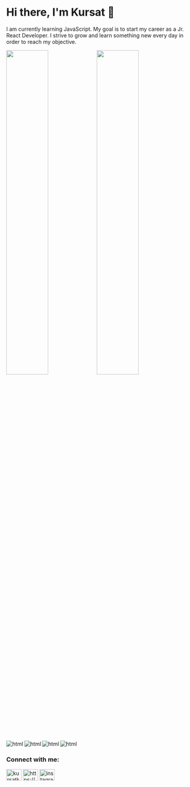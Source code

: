 # Hi there, I'm Kursat 👋

I am currently learning JavaScript. My goal is to start my career as a Jr. React Developer. I strive to grow and learn something new every day in order to reach my objective.

<img align="left" width="47%" src="https://github-readme-stats.vercel.app/api?username=Kursatkeskin96&show_icons=true&theme=radical" />

<img align="left" width="47%" src="https://github-readme-stats.vercel.app/api/top-langs/?username=Kursatkeskin96&layout=compact" />

<img align="left" alt="html" src="https://img.shields.io/badge/html5-%23E34F26.svg?style=for-the-badge&logo=html5&logoColor=white" />
<img align="left" alt="html" src="https://img.shields.io/badge/css3-%231572B6.svg?style=for-the-badge&logo=css3&logoColor=white" />
<img align="left" alt="html" src="https://img.shields.io/badge/bootstrap-%23563D7C.svg?style=for-the-badge&logo=bootstrap&logoColor=white" />
<img alt="html" src="https://img.shields.io/badge/javascript-%23323330.svg?style=for-the-badge&logo=javascript&logoColor=%23F7DF1E" />

<h3 align="left">Connect with me:</h3>
<p align="left">
<a href="https://twitter.com/kursatkesk" target="blank"><img align="center" src="https://raw.githubusercontent.com/rahuldkjain/github-profile-readme-generator/master/src/images/icons/Social/twitter.svg" alt="kursatkesk" height="30" width="40" /></a>
<a href="https://linkedin.com/in/https://www.linkedin.com/in/kursatkeskinn/" target="blank"><img align="center" src="https://raw.githubusercontent.com/rahuldkjain/github-profile-readme-generator/master/src/images/icons/Social/linked-in-alt.svg" alt="https://www.linkedin.com/in/kursatkeskinn/" height="30" width="40" /></a>
<a href="https://instagram.com/instagram.com/kursatkesk" target="blank"><img align="center" src="https://raw.githubusercontent.com/rahuldkjain/github-profile-readme-generator/master/src/images/icons/Social/instagram.svg" alt="instagram.com/kursatkesk" height="30" width="40" /></a>
</p>
